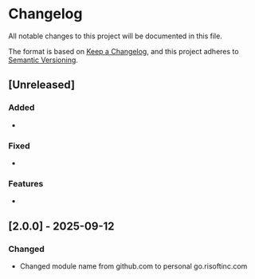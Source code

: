 # Changelog

All notable changes to this project will be documented in this file.

The format is based on [Keep a Changelog](https://keepachangelog.com/en/1.0.0/),
and this project adheres to [Semantic Versioning](https://semver.org/spec/v2.0.0.html).

## [Unreleased]

### Added
- 

### Fixed
- 

### Features
- 

## [2.0.0] - 2025-09-12

### Changed
- Changed module name from github.com to personal go.risoftinc.com
